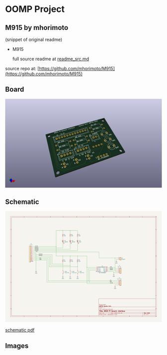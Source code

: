 # OOMP Project  
## M915  by mhorimoto  
  
(snippet of original readme)  
  
- M915  
  
  full source readme at [readme_src.md](readme_src.md)  
  
source repo at: [https://github.com/mhorimoto/M915](https://github.com/mhorimoto/M915)  
## Board  
  
[![working_3d.png](working_3d_600.png)](working_3d.png)  
## Schematic  
  
[![working_schematic.png](working_schematic_600.png)](working_schematic.png)  
  
[schematic pdf](working_schematic.pdf)  
## Images  
